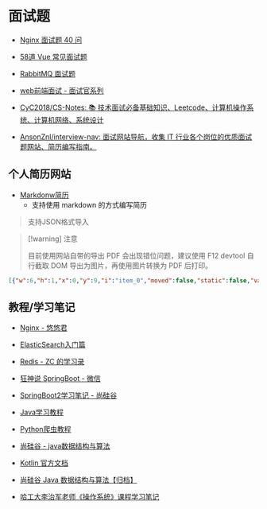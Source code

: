 # 面试题

- [Nginx 面试题 40 问](https://cloud.tencent.com/developer/article/2039807)

- [58道 Vue 常见面试题](https://cloud.tencent.com/developer/article/1675622)

- [RabbitMQ 面试题](https://zhangc233.github.io/2021/07/30/RabbitMQ%E9%9D%A2%E8%AF%95%E9%A2%98/)

- [web前端面试 - 面试官系列](https://vue3js.cn/interview/vue/spa.html#%E4%B8%80%E3%80%81%E4%25https://vue3js.cn/interview/)

- [CyC2018/CS-Notes: :books: 技术面试必备基础知识、Leetcode、计算机操作系统、计算机网络、系统设计](https://github.com/CyC2018/CS-Notes)

- [AnsonZnl/interview-nav: 面试网站导航，收集 IT 行业各个岗位的优质面试题网站、简历编写指南。](https://github.com/AnsonZnl/interview-nav)


## 个人简历网站

- [Markdonw简历](https://resume.mdnice.com/)
  - 支持使用 markdown 的方式编写简历

> 支持JSON格式导入

> [!warning] 注意
>
> 目前使用网站自带的导出 PDF 会出现错位问题，建议使用 F12 devtool 自行截取 DOM 导出为图片，再使用图片转换为 PDF 后打印。

```json
[{"w":6,"h":1,"x":0,"y":9,"i":"item_0","moved":false,"static":false,"value":"## 2002.07.01 / 23岁","origin":"<section><h2>/2002.07.01</h2>\n</section>"},{"w":14,"h":1,"x":10,"y":3,"i":"item_1","moved":false,"static":false,"value":"潮汕职业技术学院 / 专科 / 软件技术专业","origin":"<section><p>潮汕职业技术学院 / 专科 / 软件技术专业</p>\n</section>"},{"w":6,"h":2,"x":0,"y":7,"i":"item_2","moved":false,"static":false,"value":"# 刘鑫赞[+E]","origin":"<section class=\"vEnd\"><h1>刘鑫赞</h1>\n</section>"},{"w":18,"h":1,"x":6,"y":0,"i":"item_3","moved":false,"static":false,"value":"> ## 求职意向","origin":"<section><blockquote>\n<h2>求职意向</h2>\n</blockquote>\n</section>"},{"w":18,"h":1,"x":6,"y":1,"i":"item_4","moved":false,"static":false,"value":"前端开发工程师 / **两年工作经验** / 深圳 / 9K-10K / 随时到岗","origin":"<section><p>前端开发工程师 / 深圳 / 9K-10K / 随时到岗</p>\n</section>"},{"w":18,"h":1,"x":6,"y":2,"i":"item_5","moved":false,"static":false,"value":"> ## 教育背景","origin":"<section><blockquote>\n<h2>教育背景</h2>\n</blockquote>\n</section>"},{"w":4,"h":1,"x":6,"y":3,"i":"item_6","moved":false,"static":false,"value":"2020.9-2023.06","origin":"<section><p>2020.9-2023.06</p>\n</section>"},{"w":18,"h":1,"x":6,"y":4,"i":"item_7","moved":false,"static":false,"value":"> ## 专业技能","origin":"<section><blockquote>\n<h2>专业技能</h2>\n</blockquote>\n</section>"},{"w":6,"h":4,"x":0,"y":10,"i":"item_8","moved":false,"static":false,"value":"手机号(微信同号)：            18320210361                      邮箱：                                  18320210361@163.com","origin":"<section><p>邮箱：　　　　　　　　　180320210361@163.com　　微信号：　　　　　　　　coffee2113</p>\n</section>"},{"w":20,"h":1,"x":4,"y":23,"i":"item_10","moved":false,"static":false,"value":"**多平台大世界手游官网 / 前端开发**","origin":"<section><p><span style=\"font-size: 3.8mm;\"><strong>多平台大世界手游官网</strong></span><strong>&nbsp;/ 前端开发</strong></p>\n</section>"},{"w":20,"h":7,"x":4,"y":24,"i":"item_11","moved":false,"static":false,"value":"**项目描述:** 项目是承接国内某游戏大厂的外包，负责根据Figma设计稿完成游戏官网页面的制作并适配多端，页面效果需要用到序列帧、Web3D、Canvas动画，功能则主要涉及游戏预约、礼包派送、多人组团、限时抽奖等，使用到的技术有Vue、GSAP、ThreeJS。　　　　　　**项目职责:** 完成十多个基础组件的封装，十多个公共函数，使用功能更加契合业务；负责与后端数据的联调，将后端数据转换为前端视图可视化展示；配合gsap插件对动画进行重新优化，整体动画性能提升50%；优化项目各处资源格式，保证95%以上用户设备能流畅显示。　　　　 　　　　　　　　","origin":"<section><p><b>项目描述：</b>项目是承接国内某游戏大厂的外包，负责根据Figma设计稿完成游戏官网页面的制作并适配多端，页面效果需要用到序列帧、Web3D、Canvas动画，功能则主要涉及游戏预约、礼包派送、多人组团、限时抽奖等，使用到的技术有Vue、GSAP、ThreeJS。　　　　　　<b>项目职责：</b>完成十多个基础组件的封装，十多个公共函数，使用功能更加契合业务；负责与后端数据的联调，将后端数据转换为前端视图可视化展示；配合gsap插件对动画进行重新优化，整体动画性能提升50%；优化项目各处资源格式，保证95%以上用户设备能流畅显示。　　　　 　　　　　　　　</p>\n</section>"},{"w":18,"h":1,"x":6,"y":5,"i":"item_12","moved":false,"static":false,"value":"熟练掌握HTML5、CSS3、JavaScript、ES6、NodeJS、TypeScript等前端技能；","origin":"<section><p>熟练掌握HTML5、CSS3、JavaScript、ES6、NodeJS、TypeScript等前端技能；</p>\n</section>"},{"w":18,"h":1,"x":6,"y":7,"i":"item_13","moved":false,"static":false,"value":"熟悉 Vue、React 等主流框架的生态及其相关工具、插件的使用；","origin":"<section><p>熟悉 Vue、React 等主流框架的生态及其相关工具、插件的使用；</p>\n</section>"},{"w":18,"h":2,"x":6,"y":8,"i":"item_14","moved":false,"static":false,"value":"了解全栈开发流程，能使用NodeJS、Java进行后端开发，熟悉MySQL和Redis。","origin":"<section><p>了解全栈开发流程，能使用NodeJS、Java进行后端开发，熟悉MySQL和Redis。</p>\n</section>"},{"w":24,"h":1,"x":0,"y":15,"i":"item_15","moved":false,"static":false,"value":"> ## 工作经历","origin":"<section><blockquote>\n<h2>工作经历</h2>\n</blockquote>\n</section>"},{"w":19,"h":1,"x":5,"y":16,"i":"item_16","moved":false,"static":false,"value":"**深圳朋沃科技有限公司 / 前端开发**","origin":"<section><p><strong>深圳朋沃科技有限公司 / 前端开发</strong></p>\n</section>"},{"w":24,"h":5,"x":0,"y":17,"i":"item_17","moved":false,"static":false,"value":"主要职责：1. 设计并开发符合需求的静态页面，确保视觉效果和功能性满足项目要求；　　　　　　　　　　　　 　　　　　　                    2. 依据接口文档，进行前后端联调，确保数据传输的准确性和接口的稳定性；　　　　　　　　　　　　　　　　　　　　                    3. 排查并修复测试过程中出现的 bug，确保产品在不同环境下的可靠性；　　　　　　　　　　　　　　　　　　　　　　　　　                    4. 维护或增强公司内部使用的组件，提高开发效率和系统的稳定性","origin":"<section><p><strong>主要职责：</strong><strong><strong>1.</strong></strong> 设计并开发符合需求的静态页面，确保视觉效果和功能性满足项目要求；　　　　　　　　　　　　&nbsp; &nbsp; &nbsp; &nbsp; &nbsp; &nbsp; &nbsp; &nbsp; &nbsp; &nbsp; 2. 依据接口文档，进行前后端联调，确保数据传输的准确性和接口的稳定性；　　　　　　　　　　　　　　　　　　　　&nbsp; &nbsp; &nbsp; &nbsp; &nbsp; &nbsp; &nbsp; &nbsp; &nbsp; &nbsp; 3. 排查并修复测试过程中出现的 bug，确保产品在不同环境下的可靠性；　　　　　　　　　　　　　　　　　　　　　　　　　&nbsp; &nbsp; &nbsp; &nbsp; &nbsp; &nbsp; &nbsp; &nbsp; &nbsp; &nbsp; 4. 维护或增强公司内部使用的组件，提高开发效率和系统的稳定性</p>\n</section>"},{"w":5,"h":1,"x":0,"y":16,"i":"item_18","moved":false,"static":false,"value":"**2023.03-2025.08**","origin":"<section><p><strong>2023.03-2025.08</strong></p>\n</section>"},{"w":18,"h":1,"x":6,"y":6,"i":"item_22","moved":false,"static":false,"value":"熟悉多平台页面兼容开发，了解主流浏览器差异，能够制作兼容性强的页面动画；","origin":"<section><p>熟悉多平台页面兼容开发，了解主流浏览器差异，能够制作兼容性强的页面动画；</p>\n</section>"},{"w":24,"h":1,"x":0,"y":22,"i":"item_26","moved":false,"static":false,"value":"> ## 项目经验","origin":"<section><blockquote>\n<h2>项目经验</h2>\n</blockquote>\n</section>"},{"w":4,"h":8,"x":0,"y":23,"i":"item_27","moved":false,"static":false,"value":"**2025.06-2025.07**","origin":"<section><p><strong>2025.06-2025.07</strong></p>\n</section>"},{"w":4,"h":10,"x":0,"y":31,"i":"item_31","moved":false,"static":false,"value":"**2025.05-2025.06**","origin":"<section><p><strong>2017.06-2018.01</strong></p>\n</section>"},{"w":20,"h":1,"x":4,"y":31,"i":"item_32","moved":false,"static":false,"value":"**网游公益活动 / 前端开发**","origin":"<section><p><strong>网游公益活动 / 前端开发</strong></p>\n</section>"},{"w":20,"h":9,"x":4,"y":32,"i":"item_33","moved":false,"static":false,"value":"**项目描述:** 项目为某网游联动地方的公益类活动，需要适配各大主流PC和移动浏览器以及游戏端内和IE浏览器。负责根据Photoshop设计稿完成活动页面的制作；考虑到需要适配IE浏览器，采用了比较保守技术方案，主要使用JQuery和Swiper2，动效方面则通过原生编写CSS动画处理，IE无法兼容则降级处理。页面主要涉及功能有公益捐献支付、公益平台数据展示以及游戏道具发放等。　　　　　　　　　　　　　　　　　　　　　　　　　　　　　　　**项目职责:** 完成对页面的制作，最终交付6套页面保证多个平台不同设备能完整展示；对IE进行深度兼容，确保在IE7及以上的IE浏览器都能正常显示；负责与游戏方和第三方的后端数据的联调，确保数据准确以及用户交易安全；接入第三方公益平台，使用EchartsJS构建可视化数据展示。","origin":"<section><p><b>项目描述：</b>项目为某网游联动地方的公益类活动，需要适配各大主流PC和移动浏览器以及游戏端内和IE浏览器。负责根据Photoshop设计稿完成活动页面的制作；考虑到需要适配IE浏览器，采用了比较保守技术方案，主要使用JQuery和Swiper2，动效方面则通过原生编写CSS动画处理，IE无法兼容则降级处理。页面主要涉及功能有公益捐献支付、公益平台数据展示以及游戏道具发放等。　　　　　　　　　　　　　　　　　　　　　　　　　　　　　　　<b>项目职责：</b><span style=\"font-size: 3.8mm;\">完成对页面的制作，最终交付6套页面保证多个平台不同设备能完整展示；对IE进行深度兼容，确保在IE7及以上的IE浏览器都能正常显示；负责与游戏方和第三方的后端数据的联调，确保数据准确以及用户交易安全；接入第三方公益平台，使用EchartsJS构建可视化数据展示。</span></p>\n</section>"},{"w":18,"h":1,"x":6,"y":10,"i":"item_46","moved":false,"static":false,"value":"> ## 自我评价","origin":"<section> </section>"},{"w":18,"h":4,"x":6,"y":11,"i":"item_47","moved":false,"static":false,"value":"解决问题能力强，对工作和产品负责，反馈及时，会持续跟踪项目问题与反馈并跟进处理；时间观念强，会合理安排时间完成任务的推进；热爱阅读前端技术相关书籍与技术博客，并对其加以实践；有较强的信息获取能力，关注前端前沿技术的发展如AIGC、低代码、WASM等；具有一定审美能力，会持续不断优化产品体验。","origin":"<section> </section>"},{"w":6,"h":7,"x":0,"y":0,"i":"item_48","moved":false,"static":false,"value":"![pVsTHN6.jpg](https://s21.ax1x.com/2025/08/24/pVsTHN6.jpg)](https://imgse.com/i/pVsTHN6)"}]
```


## 教程/学习笔记

- [Nginx - 悠悠君](https://www.cnblogs.com/LiuQizhong/p/11757420.html)

- [ElasticSearch入门篇](https://www.cnblogs.com/coderxz/p/13268417.html#1elasticsearch%E7%AE%80%E4%BB%8B)

- [Redis - ZC 的学习录](https://zhangc233.github.io/2021/05/02/Redis/)

- [狂神说 SpringBoot - 微信](https://mp.weixin.qq.com/mp/homepage?__biz=Mzg2NTAzMTExNg==&hid=1&sn=3247dca1433a891523d9e4176c90c499&scene=18#wechat_redirect)

- [SpringBoot2学习笔记 - 尚硅谷](https://blog.csdn.net/u011863024/article/details/113667634)

- [Java学习教程](https://c.biancheng.net/java/)

- [Python爬虫教程](https://c.biancheng.net/python_spider/)

- [尚硅谷 - java数据结构与算法](https://blog.csdn.net/weixin_43691773/article/details/110420321)

- [Kotlin 官方文档](https://book.kotlincn.net/)

- [尚硅谷 Java 数据结构与算法【归档】](https://www.cnblogs.com/huangwenjie/p/13660782.html)

- [哈工大李治军老师《操作系统》课程学习笔记 ](https://www.cnblogs.com/z5onk0/p/16751206.html#tid-M3PeEi)